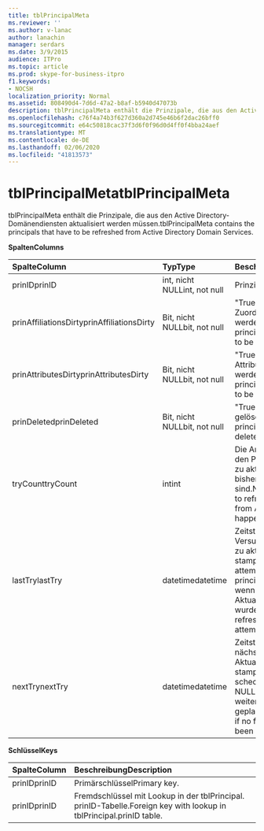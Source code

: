 ```yaml
---
title: tblPrincipalMeta
ms.reviewer: ''
ms.author: v-lanac
author: lanachin
manager: serdars
ms.date: 3/9/2015
audience: ITPro
ms.topic: article
ms.prod: skype-for-business-itpro
f1.keywords:
- NOCSH
localization_priority: Normal
ms.assetid: 808490d4-7d6d-47a2-b8af-b5940d47073b
description: tblPrincipalMeta enthält die Prinzipale, die aus den Active Directory-Domänendiensten aktualisiert werden müssen.
ms.openlocfilehash: c76f4a74b3f627d360a2d745e46b6f2dac26bff0
ms.sourcegitcommit: e64c50818cac37f3d6f0f96d0d4ff0f4bba24aef
ms.translationtype: MT
ms.contentlocale: de-DE
ms.lasthandoff: 02/06/2020
ms.locfileid: "41813573"
---
```

# <a name="tblprincipalmeta"></a><span data-ttu-id="f7131-103">tblPrincipalMeta</span><span class="sxs-lookup"><span data-stu-id="f7131-103">tblPrincipalMeta</span></span>
 
<span data-ttu-id="f7131-104">tblPrincipalMeta enthält die Prinzipale, die aus den Active Directory-Domänendiensten aktualisiert werden müssen.</span><span class="sxs-lookup"><span data-stu-id="f7131-104">tblPrincipalMeta contains the principals that have to be refreshed from Active Directory Domain Services.</span></span>
  
<span data-ttu-id="f7131-105">**Spalten**</span><span class="sxs-lookup"><span data-stu-id="f7131-105">**Columns**</span></span>

|<span data-ttu-id="f7131-106">**Spalte**</span><span class="sxs-lookup"><span data-stu-id="f7131-106">**Column**</span></span>|<span data-ttu-id="f7131-107">**Typ**</span><span class="sxs-lookup"><span data-stu-id="f7131-107">**Type**</span></span>|<span data-ttu-id="f7131-108">**Beschreibung**</span><span class="sxs-lookup"><span data-stu-id="f7131-108">**Description**</span></span>|
|:-----|:-----|:-----|
|<span data-ttu-id="f7131-109">prinID</span><span class="sxs-lookup"><span data-stu-id="f7131-109">prinID</span></span>  <br/> |<span data-ttu-id="f7131-110">int, nicht NULL</span><span class="sxs-lookup"><span data-stu-id="f7131-110">int, not null</span></span>  <br/> |<span data-ttu-id="f7131-111">Prinzipal-ID.</span><span class="sxs-lookup"><span data-stu-id="f7131-111">Principal ID.</span></span>  <br/> |
|<span data-ttu-id="f7131-112">prinAffiliationsDirty</span><span class="sxs-lookup"><span data-stu-id="f7131-112">prinAffiliationsDirty</span></span>  <br/> |<span data-ttu-id="f7131-113">Bit, nicht NULL</span><span class="sxs-lookup"><span data-stu-id="f7131-113">bit, not null</span></span>  <br/> |<span data-ttu-id="f7131-114">"True", wenn Haupt Zuordnungen aktualisiert werden müssen.</span><span class="sxs-lookup"><span data-stu-id="f7131-114">True if principal affiliations have to be refreshed.</span></span>  <br/> |
|<span data-ttu-id="f7131-115">prinAttributesDirty</span><span class="sxs-lookup"><span data-stu-id="f7131-115">prinAttributesDirty</span></span>  <br/> |<span data-ttu-id="f7131-116">Bit, nicht NULL</span><span class="sxs-lookup"><span data-stu-id="f7131-116">bit, not null</span></span>  <br/> |<span data-ttu-id="f7131-117">"True", wenn Prinzipal Attribute aktualisiert werden müssen.</span><span class="sxs-lookup"><span data-stu-id="f7131-117">True if principal attributes have to be refreshed.</span></span>  <br/> |
|<span data-ttu-id="f7131-118">prinDeleted</span><span class="sxs-lookup"><span data-stu-id="f7131-118">prinDeleted</span></span>  <br/> |<span data-ttu-id="f7131-119">Bit, nicht NULL</span><span class="sxs-lookup"><span data-stu-id="f7131-119">bit, not null</span></span>  <br/> |<span data-ttu-id="f7131-120">"True", wenn der Prinzipal gelöscht wurde.</span><span class="sxs-lookup"><span data-stu-id="f7131-120">True if the principal has been deleted.</span></span>  <br/> |
|<span data-ttu-id="f7131-121">tryCount</span><span class="sxs-lookup"><span data-stu-id="f7131-121">tryCount</span></span>  <br/> |<span data-ttu-id="f7131-122">int</span><span class="sxs-lookup"><span data-stu-id="f7131-122">int</span></span>  <br/> |<span data-ttu-id="f7131-123">Die Anzahl der Versuche, den Prinzipal von AD DS zu aktualisieren, die bisher geschehen sind.</span><span class="sxs-lookup"><span data-stu-id="f7131-123">Number of attempts to refresh the principal from AD DS that have happened so far.</span></span>  <br/> |
|<span data-ttu-id="f7131-124">lastTry</span><span class="sxs-lookup"><span data-stu-id="f7131-124">lastTry</span></span>  <br/> |<span data-ttu-id="f7131-125">datetime</span><span class="sxs-lookup"><span data-stu-id="f7131-125">datetime</span></span>  <br/> |<span data-ttu-id="f7131-126">Zeitstempel des letzten Versuchs, den Prinzipal zu aktualisieren.</span><span class="sxs-lookup"><span data-stu-id="f7131-126">Time stamp from the latest attempt to refresh the principal.</span></span> <span data-ttu-id="f7131-127">Kann NULL sein, wenn noch keine Aktualisierung versucht wurde.</span><span class="sxs-lookup"><span data-stu-id="f7131-127">Can be null if no refresh has been attempted yet.</span></span>  <br/> |
|<span data-ttu-id="f7131-128">nextTry</span><span class="sxs-lookup"><span data-stu-id="f7131-128">nextTry</span></span>  <br/> |<span data-ttu-id="f7131-129">datetime</span><span class="sxs-lookup"><span data-stu-id="f7131-129">datetime</span></span>  <br/> |<span data-ttu-id="f7131-130">Zeitstempel für die nächste geplante Aktualisierung.</span><span class="sxs-lookup"><span data-stu-id="f7131-130">Time stamp for the next scheduled refresh.</span></span> <span data-ttu-id="f7131-131">Kann NULL sein, wenn keine weitere Aktualisierung geplant wurde.</span><span class="sxs-lookup"><span data-stu-id="f7131-131">Can be null if no further refresh has been scheduled.</span></span>  <br/> |
   
<span data-ttu-id="f7131-132">**Schlüssel**</span><span class="sxs-lookup"><span data-stu-id="f7131-132">**Keys**</span></span>

|<span data-ttu-id="f7131-133">**Spalte**</span><span class="sxs-lookup"><span data-stu-id="f7131-133">**Column**</span></span>|<span data-ttu-id="f7131-134">**Beschreibung**</span><span class="sxs-lookup"><span data-stu-id="f7131-134">**Description**</span></span>|
|:-----|:-----|
|<span data-ttu-id="f7131-135">prinID</span><span class="sxs-lookup"><span data-stu-id="f7131-135">prinID</span></span>  <br/> |<span data-ttu-id="f7131-136">Primärschlüssel</span><span class="sxs-lookup"><span data-stu-id="f7131-136">Primary key.</span></span>  <br/> |
|<span data-ttu-id="f7131-137">prinID</span><span class="sxs-lookup"><span data-stu-id="f7131-137">prinID</span></span>  <br/> |<span data-ttu-id="f7131-138">Fremdschlüssel mit Lookup in der tblPrincipal. prinID-Tabelle.</span><span class="sxs-lookup"><span data-stu-id="f7131-138">Foreign key with lookup in tblPrincipal.prinID table.</span></span>  <br/> |
   

